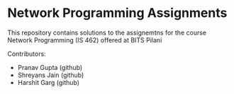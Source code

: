 # Network Programming Assignments

This repository contains solutions to the assignemtns for the course Network Programming (IS 462) offered at BITS Pilani

Contributors:
- Pranav Gupta (github)
- Shreyans Jain (github)
- Harshit Garg (github)
